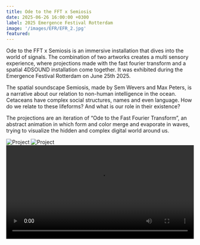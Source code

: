 ```yaml
---
title: Ode to the FFT x Semiosis 
date: 2025-06-26 16:00:00 +0300
label: 2025 Emergence Festival Rotterdam
image: '/images/EFR/EFR_2.jpg'
featured:
---
```



Ode to the FFT x Semiosis is an immersive installation that dives into the world of signals. The combination of two artworks creates a multi sensory experience, where projections made with the fast fourier transform and a spatial 4DSOUND installation come together. It was exhibited during the Emergence Festival Rotterdam on June 25th 2025.

The spatial soundscape Semiosis, made by Sem Wevers and Max Peters, is a narrative about our relation to non-human intelligence in the ocean. Cetaceans have complex social structures, names and even language. How do we relate to these lifeforms? And what is our role in their existence? 

The projections are an iteration of “Ode to the Fast Fourier Transform”, an abstract animation in which form and color merge and evaporate in waves, trying to visualize the hidden and complex digital world around us. 

<div class="gallery-box">
  <div class="gallery">
    <img src="/images/EFR/EFR1.png" loading="lazy" alt="Project">
    <img src="/images/EFR/EFR3.png" loading="lazy" alt="Project">
  </div>
  <!-- <em>Gallery / <a href="https://unsplash.com/" target="_blank">Unsplash</a></em> -->
</div>

<video controls width="100%">
  <source src="/videos/EFR1_web.mp4" type="video/mp4">
  Your browser does not support the video tag.
</video>

<!-- 
![iPad](/images/EFR/EFR1.png)
*Photo by [Balázs Kétyi](https://unsplash.com/@balazsketyi) on [Unsplash](https://unsplash.com/)* -->

